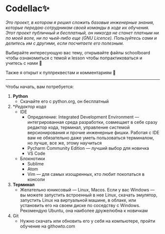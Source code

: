 # Codellac✨

*Это проект, в котором я решил сложить базовые инженерные знания, которые передаю сотрудникам своей команды в ходе их обучения. Этот проект публичный и бесплатный, он никогда не станет платным ни по моей воле, ни по чьей-либо еще (GNU Licence). Пользуйтесь сами и делитесь им с другими, если посчитаете его полезным.*


Выбирайте интересующую вас тему, открывайте файлы schoolboard чтобы ознакомиться с темой и lesson чтобы попрактиковаться и учитесь с нами 🙏

Также я открыт к пуллреквестам и комментариям 🙏
___

Чтобы начать, вам потребуется: 
1. **Python**
    - Скачайте его с python.org, он бесплатный
2. **Редактор кода*
	- IDE
		- Определение: Integrated Development Environment — интегрированная среда разработки, совмещает в себе сразу редактор кода, терминал, управление системой версионирования и прочие инженерные фишки. Работая с IDE вам не обязательно даже уметь пользоваться терминалом, но лучше, все же, этому научиться
		- Pycharm Community Edition — лучший выбор для новичка
		- VS Code
	- Блокнотики 
		- Sublime
		- Atom
		- Vim — для самых изощренных, кто любит покопаться в консоли
3. **Терминал**
	- Желательно юниксовый — Linux, Macos. Если у вас Windows — вы можете запустить встроенный в нее Linux, скачать эмулятор, запустить Linux на виртуальной машине, в облаке, или установить его на своем диске по соседству с Windows. Рекомендую Ubuntu, она наиболее дружелюбна к новичкам
4. Git
	- Нужно скачать или обновить его у себя на компьютере, пройти обучение на githowto.com